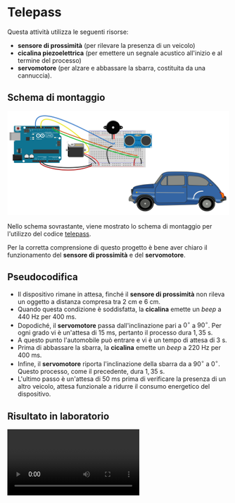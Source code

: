 # Telepass

Questa attività utilizza le seguenti risorse:

* **sensore di prossimità** (per rilevare la presenza di un veicolo)
* **cicalina piezoelettrica** (per emettere un segnale acustico all'inizio e al termine del processo)
* **servomotore** (per alzare e abbassare la sbarra, costituita da una cannuccia).

## Schema di montaggio

![Schema di montaggio](telepass-schema-montaggio.svg)

Nello schema sovrastante, viene mostrato lo schema di montaggio per l'utilizzo del codice [telepass](telepass/telepass.ino).

Per la corretta comprensione di questo progetto è bene aver chiaro il funzionamento del **sensore di prossimità** e del **servomotore**.

## Pseudocodifica

* Il dispositivo rimane in attesa, finché il **sensore di prossimità** non rileva un oggetto a distanza compresa tra $2~\text{cm}$ e  $6~\text{cm}$.
* Quando questa condizione è soddisfatta, la **cicalina** emette un _beep_ a $440~\text{Hz}$ per $400~\text{ms}$.
* Dopodiché, il **servomotore** passa dall'inclinazione pari a $0^\circ$ a $90^\circ$. Per ogni grado vi è un'attesa di $15~\text{ms}$, pertanto il processo dura $1,35~\text{s}$.
* A questo punto l'automobile può entrare e vi è un tempo di attesa di $3~\text{s}$.
* Prima di abbassare la sbarra, la **cicalina** emette un _beep_ a $220~\text{Hz}$ per $400~\text{ms}$.
* Infine, il **servomotore** riporta l'inclinazione della sbarra da a $90^\circ$ a $0^\circ$. Questo processo, come il precedente, dura $1,35~\text{s}$.
* L'ultimo passo è un'attesa di $50~\text{ms}$ prima di verificare la presenza di un altro veicolo, attesa funzionale a ridurre il consumo energetico del dispositivo.

## Risultato in laboratorio

![Breve video di 10 s che mostra il funzionamento del programma e del circuito](https://raw.githubusercontent.com/galessandroni/liceo-marconi/classi/Robotica/Arduino/telepass/Telepass.mp4)
